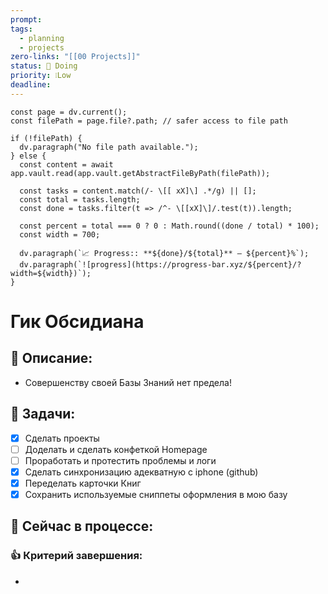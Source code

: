 ```yaml
---
prompt: 
tags:
  - planning
  - projects
zero-links: "[[00 Projects]]"
status: 📌 Doing
priority: ❕Low
deadline:
---
```

```dataviewjs
const page = dv.current();
const filePath = page.file?.path; // safer access to file path

if (!filePath) {
  dv.paragraph("No file path available.");
} else {
  const content = await app.vault.read(app.vault.getAbstractFileByPath(filePath));
  
  const tasks = content.match(/- \[[ xX]\] .*/g) || [];
  const total = tasks.length;
  const done = tasks.filter(t => /^- \[[xX]\]/.test(t)).length;
  
  const percent = total === 0 ? 0 : Math.round((done / total) * 100);
  const width = 700;
  
  dv.paragraph(`📈 Progress:: **${done}/${total}** — ${percent}%`);
  dv.paragraph(`![progress](https://progress-bar.xyz/${percent}/?width=${width})`);
}

```
# Гик Обсидиана
## 📑 Описание:
- Совершенству своей Базы Знаний нет предела!
## 📅 Задачи:
- [x] Сделать проекты
- [ ] Доделать и сделать конфеткой Homepage
- [ ] Проработать и протестить проблемы и логи
- [x] Сделать синхронизацию адекватную с iphone (github)
- [x] Переделать карточки Книг
- [x] Сохранить используемые сниппеты оформления в мою базу

## 📌 Сейчас в процессе:


### 👍 Критерий завершения:
- 

